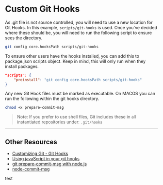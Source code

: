 # Custom Git Hooks

As .git file is not source controlled, you will need to use a new location for Git Hooks. In this example, `scripts/git-hooks` is used. Once you've decided where these should be, you will need to run the following script to ensure sees the directory.

```bash
git config core.hooksPath scripts/git-hooks
```

To ensure other users have the hooks installed, you can add this to package.json scripts object. Keep in mind, this will only run when they install packages.

```json
"scripts": {
    "preinstall": "git config core.hooksPath scripts/git-hooks"
}
```

Any new Git Hook files must be marked as executable. On MACOS you can run the following within the git hooks directory.

```bash
chmod +x prepare-commit-msg
```

> Note: If you prefer to use shell files, Git includes these in all instantiated repositories under: `.git/hooks`

---

## Other Resources

- [Customizing Git - Git Hooks](https://git-scm.com/book/en/v2/Customizing-Git-Git-Hooks)
- [Using javaScript in your git hooks](https://medium.com/@Sergeon/using-javascript-in-your-git-hooks-f0ce09477334)
- [git prepare-commit-msg with node.js](https://www.ipreferjim.com/2013/04/git-prepare-commit-msg-with-node-js/)
- [node-commit-msg](https://github.com/clns/node-commit-msg)

test
